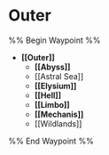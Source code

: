 # Outer
%% Begin Waypoint %%
- **[[Outer]]**
	- **[[Abyss]]**
	- [[Astral Sea]]
	- **[[Elysium]]**
	- **[[Hell]]**
	- **[[Limbo]]**
	- **[[Mechanis]]**
	- [[Wildlands]]

%% End Waypoint %%
